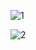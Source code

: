 ![1](https://github.com/user-attachments/assets/a4dfaa26-4a4f-4522-9918-d6c36f451312)

![2](https://github.com/user-attachments/assets/2653a57e-5fe5-4429-bf90-69790cd885a5)


